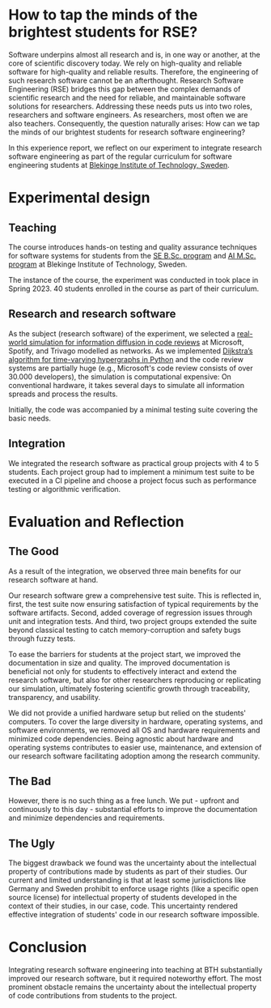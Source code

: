 # How to tap the minds of the brightest students for RSE?

Software underpins almost all research and is, in one way or another, at the core of scientific discovery today. We rely on high-quality and reliable software for high-quality and reliable results. Therefore, the engineering of such research software cannot be an afterthought. Research Software Engineering (RSE) bridges this gap between the complex demands of scientific research and the need for reliable, and maintainable software solutions for researchers. Addressing these needs puts us into two roles, researchers and software engineers. 
As researchers, most often we are also teachers. Consequently, the question naturally arises: How can we tap the minds of our brightest students for research software engineering?

In this experience report, we reflect on our experiment to integrate research software engineering as part of the regular curriculum for software engineering students at [Blekinge Institute of Technology, Sweden](https://www.bth.se/).


# Experimental design

## Teaching

The course introduces hands-on testing and quality assurance techniques for software systems for students from the [SE B.Sc. program](https://www.bth.se/utbildning/program-och-kurser/pagpt/) and [AI M.Sc. program](https://www.bth.se/utbildning/program-och-kurser/dvaam/) at Blekinge Institute of Technology, Sweden. 

The instance of the course, the experiment was conducted in took place in Spring 2023. 40 students enrolled in the course as part of their curriculum. 

## Research and research software

As the subject (research software) of the experiment, we selected a [real-world simulation for information diffusion in code reviews](https://arxiv.org/abs/2306.08980) at Microsoft, Spotify, and Trivago modelled as networks. As we implemented [Dijkstra’s algorithm for time-varying hypergraphs in Python](https://github.com/michaeldorner/information-diffusion-boundaries-in-code-review) and the code review systems are partially huge (e.g., Microsoft's code review consists of over 30.000 developers), the simulation is computational expensive: On conventional hardware, it takes several days to simulate all information spreads and process the results. 

Initially, the code was accompanied by a minimal testing suite covering the basic needs. 

## Integration

We integrated the research software as practical group projects with 4 to 5 students. Each project group had to implement a minimum test suite to be executed in a CI pipeline and choose a project focus such as performance testing or algorithmic verification. 

# Evaluation and Reflection

## The Good

As a result of the integration, we observed three main benefits for our research software at hand. 

Our research software grew a comprehensive test suite. This is reflected in, first, the test suite now ensuring satisfaction of typical requirements by the software artifacts. Second, added coverage of regression issues through unit and integration tests. And third, two project groups extended the suite beyond classical testing to catch memory-corruption and safety bugs through fuzzy tests.

To ease the barriers for students at the project start, we improved the documentation in size and quality. The improved documentation is beneficial not only for students to effectively interact and extend the research software, but also for other researchers reproducing or replicating our simulation, ultimately fostering scientific growth through traceability, transparency, and usability.

We did not provide a unified hardware setup but relied on the students' computers. To cover the large diversity in hardware, operating systems, and software environments, we removed all OS and hardware requirements and minimized code dependencies. Being agnostic about hardware and operating systems contributes to easier use, maintenance, and extension of our research software facilitating adoption among the research community.

## The Bad

However, there is no such thing as a free lunch. We put - upfront and continuously to this day - substantial efforts to improve the documentation and minimize dependencies and requirements.

## The Ugly

The biggest drawback we found was the uncertainty about the intellectual property of contributions made by students as part of their studies. Our current and limited understanding is that at least some jurisdictions like Germany and Sweden prohibit to enforce usage rights (like a specific open source license) for intellectual property of students developed in the context of their studies, in our case, code. This uncertainty rendered effective integration of students' code in our research software impossible.

# Conclusion
Integrating research software engineering into teaching at BTH substantially improved our research software, but it required noteworthy effort. The most prominent obstacle remains the uncertainty about the intellectual property of code contributions from students to the project.
